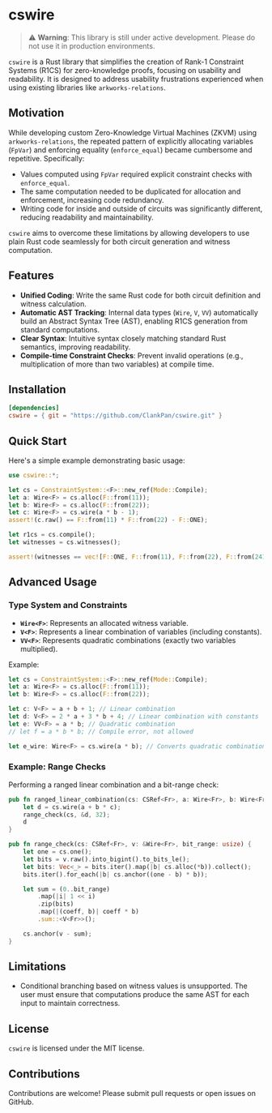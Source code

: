 # cswire

> ⚠️ **Warning**: This library is still under active development. Please do not use it in production environments.

`cswire` is a Rust library that simplifies the creation of Rank-1 Constraint Systems (R1CS) for zero-knowledge proofs, focusing on usability and readability. It is designed to address usability frustrations experienced when using existing libraries like `arkworks-relations`.

## Motivation

While developing custom Zero-Knowledge Virtual Machines (ZKVM) using `arkworks-relations`, the repeated pattern of explicitly allocating variables (`FpVar`) and enforcing equality (`enforce_equal`) became cumbersome and repetitive. Specifically:

* Values computed using `FpVar` required explicit constraint checks with `enforce_equal`.
* The same computation needed to be duplicated for allocation and enforcement, increasing code redundancy.
* Writing code for inside and outside of circuits was significantly different, reducing readability and maintainability.

`cswire` aims to overcome these limitations by allowing developers to use plain Rust code seamlessly for both circuit generation and witness computation.

## Features

* **Unified Coding**: Write the same Rust code for both circuit definition and witness calculation.
* **Automatic AST Tracking**: Internal data types (`Wire`, `V`, `VV`) automatically build an Abstract Syntax Tree (AST), enabling R1CS generation from standard computations.
* **Clear Syntax**: Intuitive syntax closely matching standard Rust semantics, improving readability.
* **Compile-time Constraint Checks**: Prevent invalid operations (e.g., multiplication of more than two variables) at compile time.

## Installation

```toml
[dependencies]
cswire = { git = "https://github.com/ClankPan/cswire.git" }
```

## Quick Start

Here's a simple example demonstrating basic usage:

```rust
use cswire::*;

let cs = ConstraintSystem::<F>::new_ref(Mode::Compile);
let a: Wire<F> = cs.alloc(F::from(11));
let b: Wire<F> = cs.alloc(F::from(22));
let c: Wire<F> = cs.wire(a * b - 1);
assert!(c.raw() == F::from(11) * F::from(22) - F::ONE);

let r1cs = cs.compile();
let witnesses = cs.witnesses();

assert!(witnesses == vec![F::ONE, F::from(11), F::from(22), F::from(241)]);
```

## Advanced Usage

### Type System and Constraints

* **`Wire<F>`**: Represents an allocated witness variable.
* **`V<F>`**: Represents a linear combination of variables (including constants).
* **`VV<F>`**: Represents quadratic combinations (exactly two variables multiplied).

Example:

```rust
let cs = ConstraintSystem::<F>::new_ref(Mode::Compile);
let a: Wire<F> = cs.alloc(F::from(11));
let b: Wire<F> = cs.alloc(F::from(22));

let c: V<F> = a + b + 1; // Linear combination
let d: V<F> = 2 * a + 3 * b + 4; // Linear combination with constants
let e: VV<F> = a * b; // Quadratic combination
// let f = a * b * b; // Compile error, not allowed

let e_wire: Wire<F> = cs.wire(a * b); // Converts quadratic combination to wire with witness
```

### Example: Range Checks

Performing a ranged linear combination and a bit-range check:

```rust
pub fn ranged_linear_combination(cs: CSRef<Fr>, a: Wire<Fr>, b: Wire<Fr>, c: Wire<Fr>) -> Wire<Fr> {
    let d = cs.wire(a + b * c);
    range_check(cs, &d, 32);
    d
}

pub fn range_check(cs: CSRef<Fr>, v: &Wire<Fr>, bit_range: usize) {
    let one = cs.one();
    let bits = v.raw().into_bigint().to_bits_le();
    let bits: Vec<_> = bits.iter().map(|b| cs.alloc(*b)).collect();
    bits.iter().for_each(|b| cs.anchor((one - b) * b));

    let sum = (0..bit_range)
        .map(|i| 1 << i)
        .zip(bits)
        .map(|(coeff, b)| coeff * b)
        .sum::<V<Fr>>();

    cs.anchor(v - sum);
}
```

## Limitations

* Conditional branching based on witness values is unsupported. The user must ensure that computations produce the same AST for each input to maintain correctness.

## License

`cswire` is licensed under the MIT license.

## Contributions

Contributions are welcome! Please submit pull requests or open issues on GitHub.
